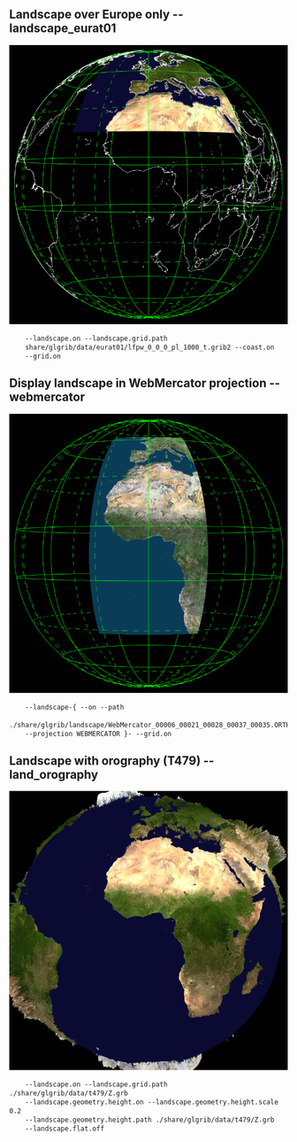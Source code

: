 ## Landscape over Europe only -- landscape_eurat01
![](samples/landscape_eurat01/TEST_0000.png)

```
    --landscape.on --landscape.grid.path 
    share/glgrib/data/eurat01/lfpw_0_0_0_pl_1000_t.grib2 --coast.on 
    --grid.on 
```
## Display landscape in WebMercator projection -- webmercator
![](samples/webmercator/TEST_0000.png)

```
    --landscape-{ --on --path 
    ./share/glgrib/landscape/WebMercator_00006_00021_00028_00037_00035.ORTHOIMAGERY.ORTHOPHOTOS.bmp 
    --projection WEBMERCATOR }- --grid.on 
```
## Landscape with orography (T479) -- land_orography
![](samples/land_orography/TEST_0000.png)

```
    --landscape.on --landscape.grid.path ./share/glgrib/data/t479/Z.grb 
    --landscape.geometry.height.on --landscape.geometry.height.scale 0.2 
    --landscape.geometry.height.path ./share/glgrib/data/t479/Z.grb 
    --landscape.flat.off 
```
